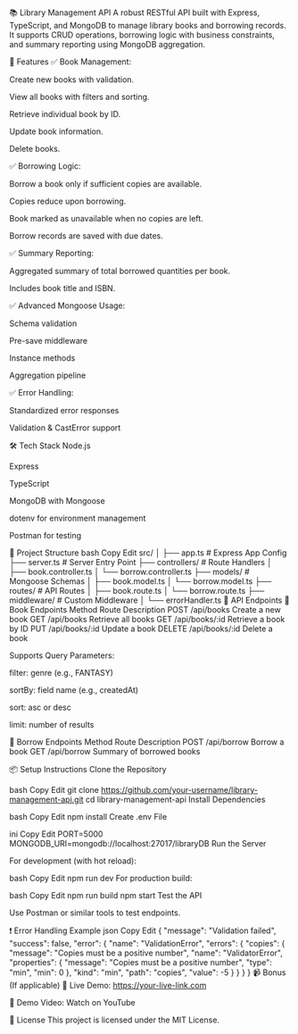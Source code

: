 📚 Library Management API
A robust RESTful API built with Express, TypeScript, and MongoDB to manage library books and borrowing records. It supports CRUD operations, borrowing logic with business constraints, and summary reporting using MongoDB aggregation.

🚀 Features
✅ Book Management:

Create new books with validation.

View all books with filters and sorting.

Retrieve individual book by ID.

Update book information.

Delete books.

✅ Borrowing Logic:

Borrow a book only if sufficient copies are available.

Copies reduce upon borrowing.

Book marked as unavailable when no copies are left.

Borrow records are saved with due dates.

✅ Summary Reporting:

Aggregated summary of total borrowed quantities per book.

Includes book title and ISBN.

✅ Advanced Mongoose Usage:

Schema validation

Pre-save middleware

Instance methods

Aggregation pipeline

✅ Error Handling:

Standardized error responses

Validation & CastError support

🛠️ Tech Stack
Node.js

Express

TypeScript

MongoDB with Mongoose

dotenv for environment management

Postman for testing

📂 Project Structure
bash
Copy
Edit
src/
│
├── app.ts                # Express App Config
├── server.ts             # Server Entry Point
├── controllers/          # Route Handlers
│   ├── book.controller.ts
│   └── borrow.controller.ts
├── models/               # Mongoose Schemas
│   ├── book.model.ts
│   └── borrow.model.ts
├── routes/               # API Routes
│   ├── book.route.ts
│   └── borrow.route.ts
├── middleware/           # Custom Middleware
│   └── errorHandler.ts
🔗 API Endpoints
📘 Book Endpoints
Method	Route	Description
POST	/api/books	Create a new book
GET	/api/books	Retrieve all books
GET	/api/books/:id	Retrieve a book by ID
PUT	/api/books/:id	Update a book
DELETE	/api/books/:id	Delete a book

Supports Query Parameters:

filter: genre (e.g., FANTASY)

sortBy: field name (e.g., createdAt)

sort: asc or desc

limit: number of results

📕 Borrow Endpoints
Method	Route	Description
POST	/api/borrow	Borrow a book
GET	/api/borrow	Summary of borrowed books

📦 Setup Instructions
Clone the Repository

bash
Copy
Edit
git clone https://github.com/your-username/library-management-api.git
cd library-management-api
Install Dependencies

bash
Copy
Edit
npm install
Create .env File

ini
Copy
Edit
PORT=5000
MONGODB_URI=mongodb://localhost:27017/libraryDB
Run the Server

For development (with hot reload):

bash
Copy
Edit
npm run dev
For production build:

bash
Copy
Edit
npm run build
npm start
Test the API

Use Postman or similar tools to test endpoints.

❗ Error Handling Example
json
Copy
Edit
{
  "message": "Validation failed",
  "success": false,
  "error": {
    "name": "ValidationError",
    "errors": {
      "copies": {
        "message": "Copies must be a positive number",
        "name": "ValidatorError",
        "properties": {
          "message": "Copies must be a positive number",
          "type": "min",
          "min": 0
        },
        "kind": "min",
        "path": "copies",
        "value": -5
      }
    }
  }
}
📹 Bonus (If applicable)
🔗 Live Demo: https://your-live-link.com

🎥 Demo Video: Watch on YouTube

📄 License
This project is licensed under the MIT License.